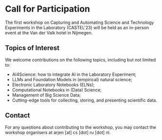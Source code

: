 # Call for Participation

The first workshop on Capturing and Automating Science and Technology Experiments in the Laboratory (CASTEL'23) will be held as an in-person event at the Van der Valk hotel in Nijmegen.

## Topics of Interest

We welcome contributions on the following topics,
including but not limited to:

* AI4Science: how to integrate AI in the Laboratory Experiment;
* LLMs and Foundation Models in (empirical) natural science;
* Electronic Laboratory Notebooks (ELNs);
* Computational Notebooks in (Data) Science;
* Management of Big Science Data;
* Cutting-edge tools for collecting, storing, and presenting scientific data.

## Contact

For any questions about contributing to the workshop, you may contact the
workshop organisers at arjen [at] cs [dot] ru [dot] nl.
